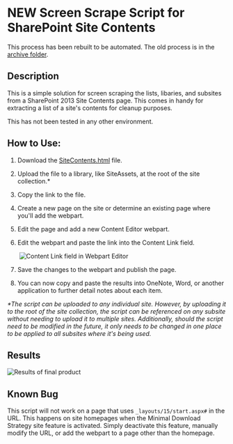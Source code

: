 # NEW Screen Scrape Script for SharePoint Site Contents
This process has been rebuilt to be automated. The old process is in the [archive folder](archive).


## Description
This is a simple solution for screen scraping the lists, libaries, and subsites from a SharePoint 2013 Site Contents page. This comes in handy for extracting a list of a site's contents for cleanup purposes.

This has not been tested in any other environment.


## How to Use:
1. Download the [SiteContents.html](SiteContents.html) file.

2. Upload the file to a library, like SiteAssets, at the root of the site collection.*

3. Copy the link to the file.

4. Create a new page on the site or determine an existing page where you'll add the webpart.

5. Edit the page and add a new Content Editor webpart.

6. Edit the webpart and paste the link into the Content Link field.

&nbsp;&nbsp;&nbsp;&nbsp;&nbsp;&nbsp;&nbsp;![Content Link field in Webpart Editor](https://www.co.carver.mn.us/Home/ShowImage?id=11184)

7. Save the changes to the webpart and publish the page.

8. You can now copy and paste the results into OneNote, Word, or another application to further detail notes about each item.

_*The script can be uploaded to any individual site. However, by uploading it to the root of the site collection, the script can be referenced on any subsite without needing to upload it to multiple sites. Additionally, should the script need to be modified in the future, it only needs to be changed in one place to be applied to all subsites where it's being used._


## Results
![Results of final product](https://www.co.carver.mn.us/Home/ShowImage?id=11182)


## Known Bug
This script will not work on a page that uses ```_layouts/15/start.aspx#``` in the URL. This happens on site homepages when the Minimal Download Strategy site feature is activated. Simply deactivate this feature, manually modify the URL, or add the webpart to a page other than the homepage.
